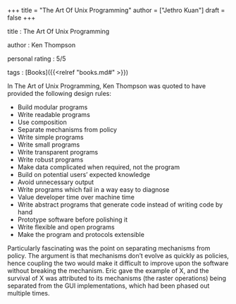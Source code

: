 +++
title = "The Art Of Unix Programming"
author = ["Jethro Kuan"]
draft = false
+++

title
: The Art Of Unix Programming

author
: Ken Thompson

personal rating
: 5/5

tags
: [Books]({{<relref "books.md#" >}})

In The Art of Unix Programming, Ken Thompson was quoted to have
provided the following design rules:

-   Build modular programs
-   Write readable programs
-   Use composition
-   Separate mechanisms from policy
-   Write simple programs
-   Write small programs
-   Write transparent programs
-   Write robust programs
-   Make data complicated when required, not the program
-   Build on potential users’ expected knowledge
-   Avoid unnecessary output
-   Write programs which fail in a way easy to diagnose
-   Value developer time over machine time
-   Write abstract programs that generate code instead of writing code by hand
-   Prototype software before polishing it
-   Write flexible and open programs
-   Make the program and protocols extensible

Particularly fascinating was the point on separating mechanisms from
policy. The argument is that mechanisms don’t evolve as quickly as
policies, hence coupling the two would make it difficult to improve
upon the software without breaking the mechanism. Eric gave the
example of X, and the survival of X was attributed to its mechanisms
(the raster operations) being separated from the GUI implementations,
which had been phased out multiple times.